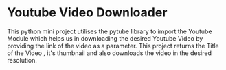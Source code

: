 # Youtube Video Downloader 

This python mini project utilises the pytube library to import the Youtube Module which helps us in downloading the desired Youtube Video by providing the link of the video as a parameter. This project returns the Title of the Video , it's thumbnail and also downloads the video in the desired resolution.
